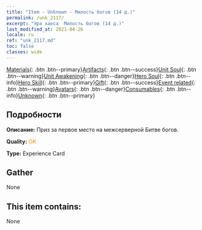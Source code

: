 ```yaml
---
title: "Item - Unknown - Милость богов (14 д.)"
permalink: /unk_2117/
excerpt: "Эра хаоса  Милость богов (14 д.)"
last_modified_at: 2021-04-26
locale: ru
ref: "unk_2117.md"
toc: false
classes: wide
---
```

 [Materials](/ItemsRU/){: .btn .btn--primary}[Artifacts](/ItemsRU/Artifacts/){: .btn .btn--success}[Unit Soul](/ItemsRU/UnitSoul/){: .btn .btn--warning}[Unit Awakening](/ItemsRU/UnitAwakening/){: .btn .btn--danger}[Hero Soul](/ItemsRU/HeroSoul/){: .btn .btn--info}[Hero Skill](/ItemsRU/HeroSkill/){: .btn .btn--primary}[Gift](/ItemsRU/Gift/){: .btn .btn--success}[Event related](/ItemsRU/Events/){: .btn .btn--warning}[Avatars](/ItemsRU/Avatars/){: .btn .btn--danger}[Consumables](/ItemsRU/Consumables/){: .btn .btn--info}[Unknown](/ItemsRU/Unknown/){: .btn .btn--primary}

## Подробности
 **Описание:** Приз за первое место на межсерверной Битве богов.

 **Quality:** <span style="color: #FF8C00">OK</span>

 **Type:** Experience Card

## Gather

  None

## This item contains:

  None

